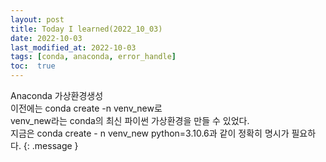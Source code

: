 ```yaml
---
layout: post
title: Today I learned(2022_10_03)
date: 2022-10-03
last_modified_at: 2022-10-03
tags: [conda, anaconda, error_handle]
toc:  true
---
```


Anaconda 가상환경생성<br/>
이전에는 conda create -n venv_new로<br/>
venv_new라는 conda의 최신 파이썬 가상환경을 만들 수 있었다.<br/>
지금은 conda create - n venv_new python=3.10.6과 같이 정확히 명시가 필요하다.
{: .message }

